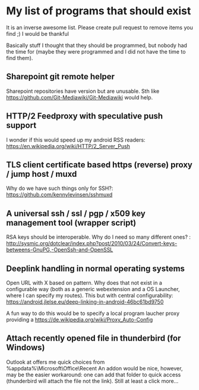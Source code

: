 # My list of programs that should exist

It is an inverse awesome list. Please create pull request to remove items you find ;) I would be thankful

Basically stuff I thought that they should be programmed, but nobody had the time for (maybe they were programmed and I did not have the time to find them).

## Sharepoint git remote helper
Sharepoint repositories have version but are unusable. Sth like  https://github.com/Git-Mediawiki/Git-Mediawiki would help.

## HTTP/2 Feedproxy with speculative push support
I wonder if this would speed up my android RSS readers: https://en.wikipedia.org/wiki/HTTP/2_Server_Push

## TLS client certificate based https (reverse) proxy / jump host / muxd
Why do we have such things only for SSH?:  https://github.com/kennylevinsen/sshmuxd

## A universal ssh / ssl / pgp / x509 key management tool (wrapper script)
RSA keys should be interoperable. Why do I need so many different ones? : http://sysmic.org/dotclear/index.php?post/2010/03/24/Convert-keys-betweens-GnuPG,-OpenSsh-and-OpenSSL

## Deeplink handling in normal operating systems
Open URL with X based on pattern. Why does that not exist in a configurable way (both as a generic webextension and a OS Launcher, where I can specify my routes). This but with central configurability: https://android.jlelse.eu/deep-linking-in-android-46bc61bd9750

A fun way to do this would be to specify a local program laucher proxy providing a https://de.wikipedia.org/wiki/Proxy_Auto-Config

## Attach recently opened file in thunderbird (for Windows)
Outlook at offers me quick choices from %appdata%\Microsoft\Office\Recent 
An addon would be nice, however, may be the easier workaround:  one can add that folder to quick access (thunderbird will attach the file not the link). Still at least a click more...

